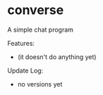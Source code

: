 # converse
A simple chat program

Features:
- (it doesn't do anything yet)

Update Log:
- no versions yet
